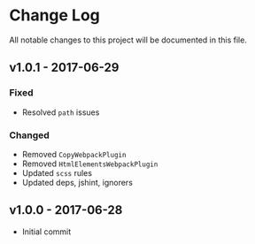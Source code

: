 # Change Log
All notable changes to this project will be documented in this file.

## v1.0.1 - 2017-06-29
### Fixed
- Resolved `path` issues

### Changed
- Removed `CopyWebpackPlugin`
- Removed `HtmlElementsWebpackPlugin`
- Updated `scss` rules
- Updated deps, jshint, ignorers

## v1.0.0 - 2017-06-28
- Initial commit

